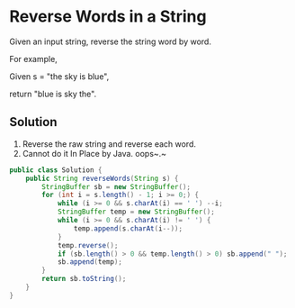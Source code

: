 # Reverse Words in a String

Given an input string, reverse the string word by word.

For example,

Given s = "the sky is blue",

return "blue is sky the".

## Solution

1. Reverse the raw string and reverse each word.
2. Cannot do it In Place by Java. oops~.~


```java
public class Solution {
    public String reverseWords(String s) {
        StringBuffer sb = new StringBuffer();
        for (int i = s.length() - 1; i >= 0;) {
            while (i >= 0 && s.charAt(i) == ' ') --i;
            StringBuffer temp = new StringBuffer();
            while (i >= 0 && s.charAt(i) != ' ') {
                temp.append(s.charAt(i--));
            }
            temp.reverse();
            if (sb.length() > 0 && temp.length() > 0) sb.append(" ");
            sb.append(temp);
        }
        return sb.toString();
    }
}
```